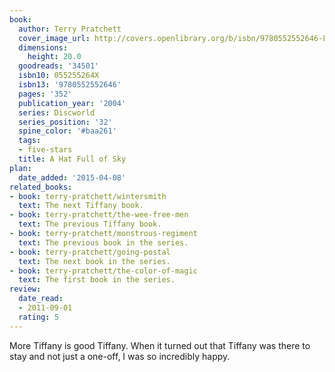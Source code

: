 ```yaml
---
book:
  author: Terry Pratchett
  cover_image_url: http://covers.openlibrary.org/b/isbn/9780552552646-L.jpg
  dimensions:
    height: 20.0
  goodreads: '34501'
  isbn10: 055255264X
  isbn13: '9780552552646'
  pages: '352'
  publication_year: '2004'
  series: Discworld
  series_position: '32'
  spine_color: '#baa261'
  tags:
  - five-stars
  title: A Hat Full of Sky
plan:
  date_added: '2015-04-08'
related_books:
- book: terry-pratchett/wintersmith
  text: The next Tiffany book.
- book: terry-pratchett/the-wee-free-men
  text: The previous Tiffany book.
- book: terry-pratchett/monstrous-regiment
  text: The previous book in the series.
- book: terry-pratchett/going-postal
  text: The next book in the series.
- book: terry-pratchett/the-color-of-magic
  text: The first book in the series.
review:
  date_read:
  - 2011-09-01
  rating: 5
---
```

More Tiffany is good Tiffany. When it turned out that Tiffany was there to stay and not just a one-off, I was so
incredibly happy.
